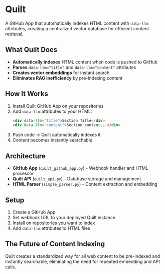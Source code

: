 # Quilt

A GitHub App that automatically indexes HTML content with `data-llm` attributes, creating a centralized vector database for efficient content retrieval.

## What Quilt Does

- **Automatically indexes** HTML content when code is pushed to GitHub
- **Parses** `data-llm="title"` and `data-llm="content"` attributes
- **Creates vector embeddings** for instant search
- **Eliminates RAG inefficiency** by pre-indexing content

## How It Works

1. Install Quilt GitHub App on your repositories
2. Add `data-llm` attributes to your HTML:
   ```html
   <div data-llm="title">Section Title</div>
   <div data-llm="content">Section content...</div>
   ```
3. Push code → Quilt automatically indexes it
4. Content becomes instantly searchable

## Architecture

- **GitHub App** (`quilt_github_app.py`) - Webhook handler and HTML processor
- **Quilt API** (`quilt_api.py`) - Database storage and management
- **HTML Parser** (`simple_parser.py`) - Content extraction and embedding

## Setup

1. Create a GitHub App
2. Set webhook URL to your deployed Quilt instance
3. Install on repositories you want to index
4. Add `data-llm` attributes to HTML files

## The Future of Content Indexing

Quilt creates a standardized way for all web content to be pre-indexed and instantly searchable, eliminating the need for repeated embedding and API calls.

